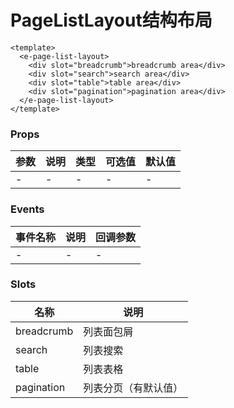 # PageListLayout结构布局

```
<template>
  <e-page-list-layout>
    <div slot="breadcrumb">breadcrumb area</div>
    <div slot="search">search area</div>
    <div slot="table">table area</div>
    <div slot="pagination">pagination area</div>
  </e-page-list-layout>
</template>
```

### Props
| 参数      | 说明    | 类型      | 可选值       | 默认值   |
|---------- |-------- |---------- |------------- |--------- |
| -     | -   | -  |   -       |    -    |

### Events
| 事件名称 | 说明 | 回调参数 |
|---------|--------|---------|
| - | - | - |

### Slots
| 名称 | 说明 | 
|---------|--------|
| breadcrumb | 列表面包屑 |
| search | 列表搜索 |
| table | 列表表格 |
| pagination | 列表分页（有默认值） |